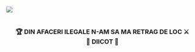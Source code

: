 <br>![](https://img.shields.io/badge/torchbyte.ro-_best_hosting_services-orange)</br>
</br>
<h3 align="center">
  🏆 DIN AFACERI ILEGALE N-AM SA MA RETRAG DE LOC ⚔️<br>
                    🔞 DIICOT 🚫
</h3>
